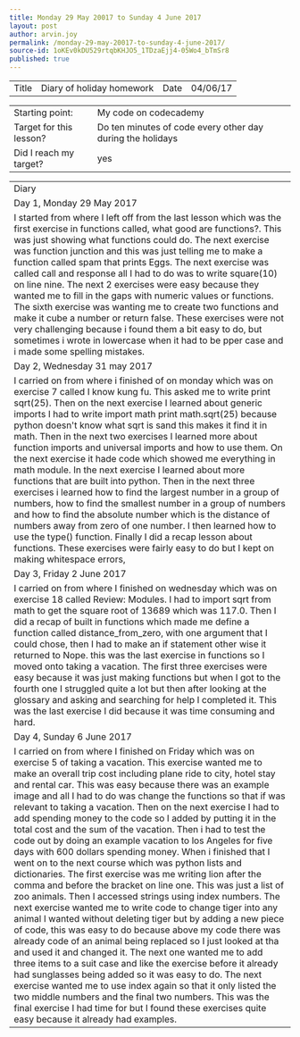 ```yaml
---
title: Monday 29 May 20017 to Sunday 4 June 2017
layout: post
author: arvin.joy
permalink: /monday-29-may-20017-to-sunday-4-june-2017/
source-id: 1oKEv0kDU529rtqbKHJO5_1TDzaEjj4-05Wo4_bTmSr8
published: true
---
```

<table>
  <tr>
    <td>Title</td>
    <td>Diary of holiday homework</td>
    <td>Date</td>
    <td>04/06/17 </td>
  </tr>
</table>


<table>
  <tr>
    <td>Starting point:</td>
    <td>My code on codecademy</td>
  </tr>
  <tr>
    <td>Target for this lesson?</td>
    <td>Do ten minutes of code every other day during the holidays</td>
  </tr>
  <tr>
    <td>Did I reach my target? </td>
    <td> yes</td>
  </tr>
</table>


<table>
  <tr>
    <td>Diary</td>
  </tr>
  <tr>
    <td>Day 1, Monday 29 May 2017 </td>
  </tr>
  <tr>
    <td>I started from where I left off from the last lesson which was the first exercise in functions called, what good are functions?. This was just showing what functions could do. The next exercise was function junction and this was just telling me to make a function called spam that prints Eggs. The next exercise was called call and response all I had to do was to write square(10) on line nine. The  next 2 exercises were easy because they wanted me to fill in the gaps with numeric values or functions. The sixth exercise was wanting me to create two functions and make it cube a number or return false. These exercises were not very challenging because i found them a bit easy to do, but sometimes i wrote in lowercase when it had to be pper case and i made some spelling mistakes.</td>
  </tr>
  <tr>
    <td>Day 2, Wednesday 31 may 2017</td>
  </tr>
  <tr>
    <td>I carried on from where i finished of on monday which was on exercise 7 called I know kung fu. This asked me to write print sqrt(25). Then on the next exercise I learned about generic imports I had to write import math print math.sqrt(25) because python doesn't know what sqrt is sand this makes it find it in math. Then in the next two exercises I learned more about function imports and universal imports and how to use them. On the next exercise it hade code which showed me everything in math module. In the next exercise I learned about more functions that are built into python. Then in the next three exercises i learned how to find the largest number in a group of numbers, how to find the smallest number in a group of numbers and how to find the absolute number which is the distance of numbers away from zero of one number. I then learned how to use the type() function. Finally I did a recap lesson about functions. These exercises were fairly easy to do but I kept on making whitespace errors,
</td>
  </tr>
  <tr>
    <td>Day 3, Friday 2 June 2017</td>
  </tr>
  <tr>
    <td>I carried on from where I finished on wednesday which was on exercise 18 called Review: Modules. I had to import sqrt from math to get the square root of 13689 which was 117.0. Then I did a recap of built in functions which made me define a function called distance_from_zero, with one argument that I could chose, then I had to make an if statement other wise it returned to Nope. this was the last exercise in functions so I moved onto taking a vacation. The first three exercises were easy because it was just making functions but when I got to the fourth one I struggled quite a lot but then after looking at the glossary and asking and searching for help I completed it. This was the last exercise I did because it was time consuming and hard.</td>
  </tr>
  <tr>
    <td>Day 4, Sunday 6 June 2017</td>
  </tr>
  <tr>
    <td>I carried on from where I finished on Friday which was on exercise 5 of taking a vacation. This exercise wanted me to make an overall trip cost including plane ride to city, hotel stay and rental car. This was easy because there was an example image and all I had to do was change the functions so that if was relevant to taking a vacation. Then on the next exercise I had to add spending money to the code so I added by putting it in the total cost and the sum of the vacation. Then i had to test the code out by doing an example vacation to los Angeles for five days with 600 dollars spending money. When i finished that I went on to the next course which was python lists and dictionaries. The first exercise was me writing lion after the comma and before the bracket on line one. This was just a list of zoo animals. Then I accessed strings using index numbers. The next exercise wanted me to write code to change tiger into any animal I wanted without deleting tiger but by adding a new piece of code, this was easy to do because above my code there was already code of an animal being replaced so I just looked at tha and used it and changed it. The next one wanted me to add three items to a suit case and like the exercise before it already had sunglasses being added so it was easy to do. The next exercise wanted me to use index again so that it only listed the two middle numbers and the final two numbers. This was the final exercise I had time for but I found these exercises quite easy because it already had examples.</td>
  </tr>
</table>



